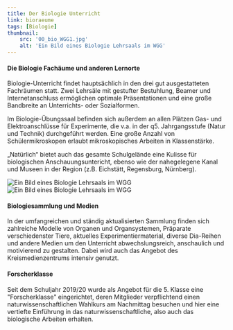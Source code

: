 ```yaml
---
title: Der Biologie Unterricht
link: bioraeume
tags: [Biologie]
thumbnail: 
    src: '00_bio_WGG1.jpg'
    alt: 'Ein Bild eines Biologie Lehrsaals im WGG'
---
```


<h4>Die Biologie Fachäume und anderen Lernorte</h4>

<p>Biologie-Unterricht findet hauptsächlich in den drei gut
ausgestatteten Fachräumen statt. Zwei Lehrsäle mit gestufter
Bestuhlung, Beamer und Internetanschluss ermöglichen optimale
Präsentationen und eine große Bandbreite an Unterrichts- oder
Sozialformen.
</p>

<p>
Im Biologie-Übungssaal befinden sich außerdem an allen Plätzen Gas-
und Elektroanschlüsse für Experimente, die v.a. in der
q5. Jahrgangsstufe (Natur und Technik) durchgeführt werden. Eine große
Anzahl von Schülermikroskopen erlaubt mikroskopisches Arbeiten in
Klassenstärke.
</p>

<p>
„Natürlich“ bietet auch das gesamte Schulgelände eine Kulisse für
biologischen Anschauungsuntericht, ebenso wie der nahegelegene Kanal
und Museen in der Region (z.B. Eichstätt, Regensburg, Nürnberg).
</p>

<img src="00_bio_WGG1.jpg" alt="Ein Bild eines Biologie Lehrsaals im WGG">

<img src="00_bio_WGG2.jpg" alt="Ein Bild eines Biologie Lehrsaals im WGG">


<h4>Biologiesammlung und Medien</h4>
<p>
In der umfangreichen und ständig aktualisierten Sammlung finden
sich zahlreiche Modelle von Organen und Organsystemen, Präparate
verschiedenster Tiere, aktuelles Experimentiermaterial, diverse
Dia-Reihen und andere Medien um den Unterricht abwechslungsreich,
anschaulich und motivierend zu gestalten. Dabei wird auch das Angebot
des Kreismedienzentrums intensiv genutzt.
</p>
		
<h4>Forscherklasse</h4>
		
<p>
Seit dem Schuljahr 2019/20 wurde als Angebot für die 
5. Klasse eine "Forscherklasse" eingerichtet, deren 
Mitglieder verpflichtend einen naturwissenschaftlichen 
Wahlkurs am Nachmittag besuchen und hier eine vertiefte 
Einführung in das naturwissenschaftliche, also auch 
das biologische Arbeiten erhalten.
</p>